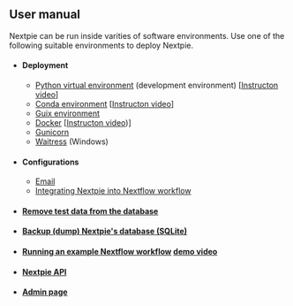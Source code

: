 ## User manual
Nextpie can be run inside varities of software environments. Use one of the following suitable environments to deploy Nextpie.

* #### Deployment
    - [Python virtual environment](deploy-python.md) (development environment) [[Instructon video](https://youtu.be/HJSIUa0EsD0)]
    - [Conda environment](deploy-conda.md) [[Instructon video](https://youtu.be/-2Af_aU4vmM)]
    - [Guix environment](deploy-guix.md) 
    - [Docker](deploy-docker.md) [[Instructon video](https://youtu.be/kmLNcgQN33I))]
    - [Gunicorn](deploy-gunicorn.md)
    - [Waitress](deploy-waitress.md) (Windows)

* #### Configurations
    - [Email](config-email.md)
    - [Integrating Nextpie into Nextflow workflow](configure.md)

* #### [Remove test data from the database](db-clear-test-data.md)
* #### [Backup (dump) Nextpie's database (SQLite)](db-dump.md)

* #### [Running an example Nextflow workflow](nextflow-workflow.md) [demo video](https://youtu.be/ZrnkrdmcLv0)
* #### [Nextpie API](api.md)
* #### [Admin page](admin.md)
